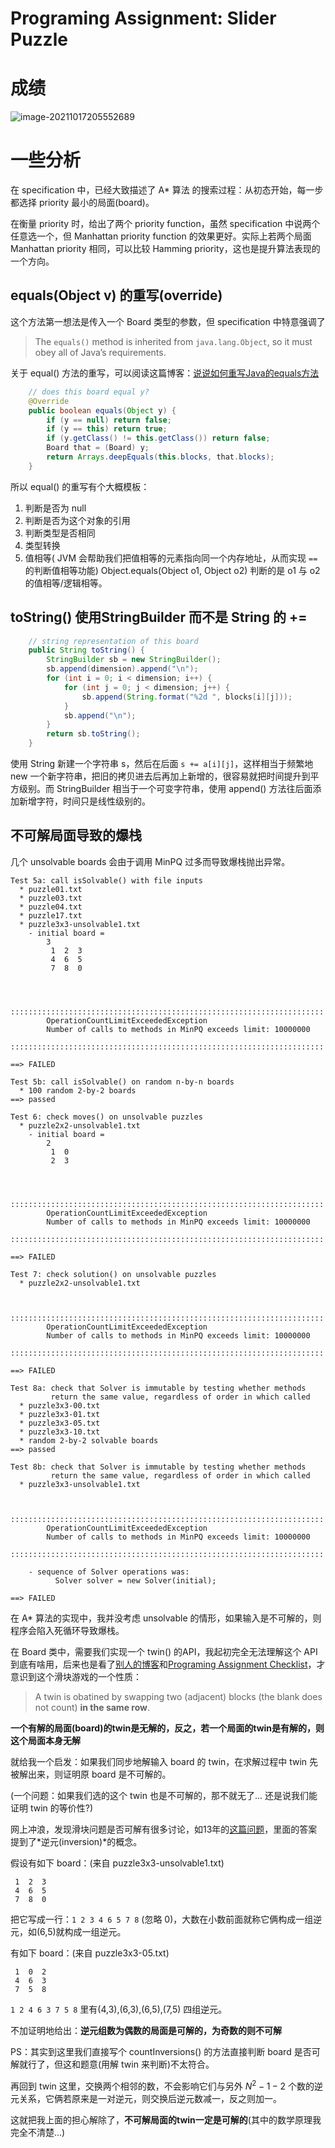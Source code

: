 # Programing Assignment: Slider Puzzle

# 成绩

![image-20211017205552689](https://picgoej.oss-cn-beijing.aliyuncs.com/image-20211017205552689.png)

# 一些分析

在 specification 中，已经大致描述了 A* 算法 的搜索过程：从初态开始，每一步都选择 priority 最小的局面(board)。

在衡量 priority 时，给出了两个 priority function，虽然 specification 中说两个任意选一个，但 Manhattan priority function 的效果更好。实际上若两个局面 Manhattan priority 相同，可以比较 Hamming priority，这也是提升算法表现的一个方向。



## equals(Object v) 的重写(override)

这个方法第一想法是传入一个 Board 类型的参数，但 specification 中特意强调了

> The `equals()` method is inherited from `java.lang.Object`, so it must obey all of Java’s requirements.

关于 equal() 方法的重写，可以阅读这篇博客：[说说如何重写Java的equals方法](https://hellofrank.github.io/2019/09/21/%E8%AF%B4%E8%AF%B4%E5%A6%82%E4%BD%95%E9%87%8D%E5%86%99Java%E7%9A%84equals%E6%96%B9%E6%B3%95/)

```java
    // does this board equal y?
    @Override
    public boolean equals(Object y) {
        if (y == null) return false; 
        if (y == this) return true;	
        if (y.getClass() != this.getClass()) return false;
        Board that = (Board) y;
        return Arrays.deepEquals(this.blocks, that.blocks);
    }
```

所以 equal() 的重写有个大概模板：

1. 判断是否为 null
2. 判断是否为这个对象的引用
3. 判断类型是否相同
4. 类型转换
5. 值相等( JVM 会帮助我们把值相等的元素指向同一个内存地址，从而实现 `==` 的判断值相等功能)
   Object.equals(Object o1, Object o2) 判断的是 o1 与 o2 的值相等/逻辑相等。



## toString() 使用StringBuilder 而不是 String 的 +=

```java
    // string representation of this board
    public String toString() {
        StringBuilder sb = new StringBuilder();
        sb.append(dimension).append("\n");
        for (int i = 0; i < dimension; i++) {
            for (int j = 0; j < dimension; j++) {
                sb.append(String.format("%2d ", blocks[i][j]));
            }
            sb.append("\n");
        }
        return sb.toString();
    }
```

使用 String 新建一个字符串 s，然后在后面 `s += a[i][j]`，这样相当于频繁地 new 一个新字符串，把旧的拷贝进去后再加上新增的，很容易就把时间提升到平方级别。而 StringBuilder 相当于一个可变字符串，使用 append() 方法往后面添加新增字符，时间只是线性级别的。



## 不可解局面导致的爆栈

几个 unsolvable boards 会由于调用 MinPQ 过多而导致爆栈抛出异常。

```
Test 5a: call isSolvable() with file inputs
  * puzzle01.txt
  * puzzle03.txt
  * puzzle04.txt
  * puzzle17.txt
  * puzzle3x3-unsolvable1.txt
    - initial board =
        3
         1  2  3 
         4  6  5 
         7  8  0 


    
        ::::::::::::::::::::::::::::::::::::::::::::::::::::::::::::::::::::::
        OperationCountLimitExceededException
        Number of calls to methods in MinPQ exceeds limit: 10000000
        ::::::::::::::::::::::::::::::::::::::::::::::::::::::::::::::::::::::

==> FAILED

Test 5b: call isSolvable() on random n-by-n boards
  * 100 random 2-by-2 boards
==> passed

Test 6: check moves() on unsolvable puzzles
  * puzzle2x2-unsolvable1.txt
    - initial board =
        2
         1  0 
         2  3 


    
        ::::::::::::::::::::::::::::::::::::::::::::::::::::::::::::::::::::::
        OperationCountLimitExceededException
        Number of calls to methods in MinPQ exceeds limit: 10000000
        ::::::::::::::::::::::::::::::::::::::::::::::::::::::::::::::::::::::

==> FAILED

Test 7: check solution() on unsolvable puzzles
  * puzzle2x2-unsolvable1.txt

    
        ::::::::::::::::::::::::::::::::::::::::::::::::::::::::::::::::::::::
        OperationCountLimitExceededException
        Number of calls to methods in MinPQ exceeds limit: 10000000
        ::::::::::::::::::::::::::::::::::::::::::::::::::::::::::::::::::::::

==> FAILED

Test 8a: check that Solver is immutable by testing whether methods
         return the same value, regardless of order in which called
  * puzzle3x3-00.txt
  * puzzle3x3-01.txt
  * puzzle3x3-05.txt
  * puzzle3x3-10.txt
  * random 2-by-2 solvable boards
==> passed

Test 8b: check that Solver is immutable by testing whether methods
         return the same value, regardless of order in which called
  * puzzle3x3-unsolvable1.txt

    
        ::::::::::::::::::::::::::::::::::::::::::::::::::::::::::::::::::::::
        OperationCountLimitExceededException
        Number of calls to methods in MinPQ exceeds limit: 10000000
        ::::::::::::::::::::::::::::::::::::::::::::::::::::::::::::::::::::::

    - sequence of Solver operations was:
          Solver solver = new Solver(initial);

==> FAILED

```

在 A* 算法的实现中，我并没考虑 unsolvable 的情形，如果输入是不可解的，则程序会陷入死循环导致爆栈。

在 Board 类中，需要我们实现一个 twin() 的API，我起初完全无法理解这个 API 到底有啥用，后来也是看了[别人的博客](https://littlewhite-hai.github.io/2018/06/11/%E5%AF%BB%E6%89%BE%E6%8B%BC%E5%9B%BE%E6%B8%B8%E6%88%8F%E6%9C%80%E4%BC%98%E8%A7%A3/#more)和[Programing Assignment Checklist](https://www.cs.princeton.edu/courses/archive/spring11/cos226/checklist/8puzzle.html)，才意识到这个滑块游戏的一个性质：

> A twin is obatined by swapping two (adjacent) blocks (the blank does not count) **in the same row**. 

**一个有解的局面(board)的twin是无解的，反之，若一个局面的twin是有解的，则这个局面本身无解**

就给我一个启发：如果我们同步地解输入 board 的 twin，在求解过程中 twin 先被解出来，则证明原 board 是不可解的。

(一个问题：如果我们选的这个 twin 也是不可解的，那不就无了... 还是说我们能证明 twin 的等价性?)

网上冲浪，发现滑块问题是否可解有很多讨论，如13年的[这篇问题](https://math.stackexchange.com/questions/293527/how-to-check-if-a-8-puzzle-is-solvable)，里面的答案提到了*逆元(inversion)*的概念。

假设有如下 board：(来自 puzzle3x3-unsolvable1.txt)

```
 1  2  3
 4  6  5
 7  8  0
```

把它写成一行：`1 2 3 4 6 5 7 8` (忽略 0)，大数在小数前面就称它俩构成一组逆元，如(6,5)就构成一组逆元。

有如下 board：(来自 puzzle3x3-05.txt)

```
 1  0  2 
 4  6  3 
 7  5  8 
```

`1 2 4 6 3 7 5 8` 里有(4,3),(6,3),(6,5),(7,5) 四组逆元。

不加证明地给出：**逆元组数为偶数的局面是可解的，为奇数的则不可解**

PS：其实到这里我们直接写个 countInversions() 的方法直接判断 board 是否可解就行了，但这和题意(用解 twin 来判断)不太符合。

再回到 twin 这里，交换两个相邻的数，不会影响它们与另外 $N^2-1-2$ 个数的逆元关系，它俩若原来是一对逆元，则交换后逆元数减一，反之则加一。

这就把我上面的担心解除了，**不可解局面的twin一定是可解的**(其中的数学原理我完全不清楚...)




